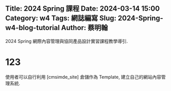 Title: 2024 Spring 課程
Date: 2024-03-14 15:00
Category: w4
Tags: 網誌編寫
Slug: 2024-Spring-w4-blog-tutorial
Author: 蔡明翰
---

2024 Spring 網際內容管理與協同產品設計實習課程教學導引.

<!-- PELICAN_END_SUMMARY -->

# 123
使用者可以自行利用 [cmsimde_site] 倉儲作為 Template, 建立自己的網站內容管理系統.